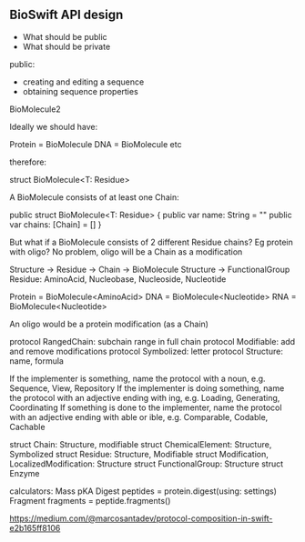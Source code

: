 ## BioSwift API design

* What should be public
* What should be private


public:

* creating and editing a sequence
* obtaining sequence properties


BioMolecule2

Ideally we should have:

Protein = BioMolecule<AminoAcid>
DNA = BioMolecule<Nucleotide>
etc

therefore: 

struct BioMolecule<T: Residue>

A BioMolecule consists of at least one Chain:

public struct BioMolecule<T: Residue> {
    public var name: String = ""
    public var chains: [Chain<T>] = []
}

But what if a BioMolecule consists of 2 different Residue chains? Eg protein with oligo?
No problem, oligo will be a Chain as a modification

Structure -&gt; Residue -&gt; Chain -&gt; BioMolecule
Structure -&gt; FunctionalGroup
Residue: AminoAcid, Nucleobase, Nucleoside, Nucleotide

Protein = BioMolecule&lt;AminoAcid&gt;
DNA = BioMolecule&lt;Nucleotide&gt;
RNA = BioMolecule&lt;Nucleotide&gt;

An oligo would be a protein modification (as a Chain)

protocol RangedChain: subchain range in full chain
protocol Modifiable: add and remove modifications
protocol Symbolized: letter
protocol Structure: name, formula

If the implementer is something, name the protocol with a noun, e.g. Sequence, View,
Repository
If the implementer is doing something, name the protocol with an adjective ending with
ing, e.g. Loading, Generating, Coordinating
If something is done to the implementer, name the protocol with an adjective ending
with able or ible, e.g. Comparable, Codable, Cachable

struct Chain: Structure, modifiable
struct ChemicalElement: Structure, Symbolized
struct Residue: Structure, Modifiable
struct Modification, LocalizedModification: Structure
struct FunctionalGroup: Structure
struct Enzyme

calculators:
Mass
pKA
Digest peptides = protein.digest(using: settings)
Fragment fragments = peptide.fragments()

https://medium.com/@marcosantadev/protocol-composition-in-swift-e2b165ff8106

